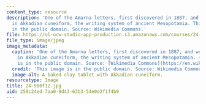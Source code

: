 ```yaml
---
content_type: resource
description: 'One of the Amarna letters, first discovered in 1887, and written mostly
  in Akkadian cuneiform, the writing system of ancient Mesopotamia. This image is
  in the public domain. Source: Wikimedia Commons.'
file: https://ol-ocw-studio-app-production.s3.amazonaws.com/courses/24-900-introduction-to-linguistics-fall-2012/250c24ed7aa09d4363b354e0e2f1f4b9_24-900f12.jpg
file_type: image/jpeg
image_metadata:
  caption: 'One of the Amarna letters, first discovered in 1887, and written mostly
    in Akkadian cuneiform, the writing system of ancient Mesopotamia. (This image
    is in the public domain. Source: [Wikimedia Commons](https://en.wikipedia.org/wiki/File:Amarna_Akkadian_letter.png).)'
  credit: 'This image is in the public domain. Source: Wikimedia Commons.'
  image-alt: A baked clay tablet with Akkadian cuneiform.
resourcetype: Image
title: 24-900f12.jpg
uid: 250c24ed-7aa0-9d43-63b3-54e0e2f1f4b9
---
```

